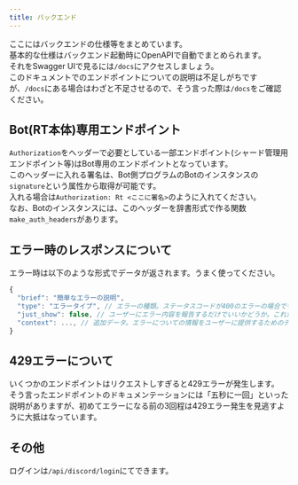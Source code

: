 ```yaml
---
title: バックエンド
---
```

ここにはバックエンドの仕様等をまとめています。  
基本的な仕様はバックエンド起動時にOpenAPIで自動でまとめられます。  
それをSwagger UIで見るには`/docs`にアクセスしましょう。  
このドキュメントでのエンドポイントについての説明は不足しがちですが、`/docs`にある場合はわざと不足させるので、そう言った際は`/docs`をご確認ください。

## Bot(RT本体)専用エンドポイント
`Authorization`をヘッダーで必要としている一部エンドポイント(シャード管理用エンドポイント等)はBot専用のエンドポイントとなっています。  
このヘッダーに入れる署名は、Bot側プログラムのBotのインスタンスの`signature`という属性から取得が可能です。  
入れる場合は`Authorization: Rt <ここに署名>`のように入れてください。  
なお、Botのインスタンスには、このヘッダーを辞書形式で作る関数`make_auth_headers`があります。

## エラー時のレスポンスについて
エラー時は以下のような形式でデータが返されます。うまく使ってください。
```js
{
  "brief": "簡単なエラーの説明",
  "type": "エラータイプ", // エラーの種類。ステータスコードが400のエラーの場合でも、複数の種類のエラーがあり得る場合がある。そういう際にどのエラーなのかを識別するためのエラー。もし一種類しかない場合は基本的に`"general"`とするべきである。
  "just_show": false, // ユーザーにエラー内容を報告するだけでいいかどうか。これが`true`ならただユーザーにこう言うエラーが起きたと伝えればいいが、`false`の場合はプログラムがおかしいことによって発生している可能性が高く、ユーザーにエラーを報告するだけでなく開発者側も何かしらの対応をする必要が高いことを示す。
  "context": ..., // 追加データ。エラーについての情報をユーザーに提供するためのデータや、代わりの動作をしたりするのに必要なデータを入れたりする。
}
```

## 429エラーについて
いくつかのエンドポイントはリクエストしすぎると429エラーが発生します。  
そう言ったエンドポイントのドキュメンテーションには「五秒に一回」といった説明がありますが、初めてエラーになる前の3回程は429エラー発生を見逃すように大抵はなっています。

## その他
ログインは`/api/discord/login`にてできます。
